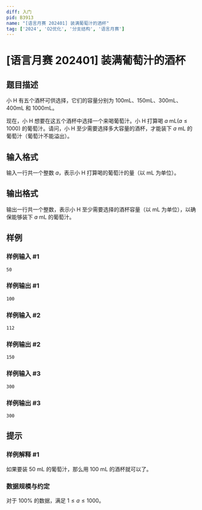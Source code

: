 ```yaml
---
diff: 入门
pid: B3913
name: "[语言月赛 202401] 装满葡萄汁的酒杯"
tag: ['2024', 'O2优化', '分支结构', '语言月赛']
---
```

# [语言月赛 202401] 装满葡萄汁的酒杯
## 题目描述

小 H 有五个酒杯可供选择，它们的容量分别为 $100\text{mL}$、$150\text{mL}$、$300\text{mL}$、$400\text{mL}$ 和 $1000\text{mL}$。

现在，小 H 想要在这五个酒杯中选择一个来喝葡萄汁。小 H 打算喝 $a\text{ mL}(a \leq 1000)$ 的葡萄汁。请问，小 H 至少需要选择多大容量的酒杯，才能装下 $a\text{ mL}$ 的葡萄汁（葡萄汁不能溢出）。
## 输入格式

输入一行共一个整数 $a$，表示小 H 打算喝的葡萄汁的量（以 $\text{ mL}$ 为单位）。
## 输出格式

输出一行共一个整数，表示小 H 至少需要选择的酒杯容量（以 $\text{ mL}$ 为单位），以确保能够装下 $a\text{ mL}$ 的葡萄汁。
## 样例

### 样例输入 #1
```
50
```
### 样例输出 #1
```
100
```
### 样例输入 #2
```
112
```
### 样例输出 #2
```
150
```
### 样例输入 #3
```
300
```
### 样例输出 #3
```
300
```
## 提示

### 样例解释 #1

如果要装 $50\text{ mL}$ 的葡萄汁，那么用 $100\text{ mL}$ 的酒杯就可以了。 

### 数据规模与约定

对于 $100\%$ 的数据，满足 $1 \leq a \leq 1000$。


